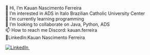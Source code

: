 👋 Hi, I’m Kauan Nascimento Ferreira <br>
👀 I’m interested in ADS in Italo Brazilian Catholic University Center<br>
🌱 I’m currently learning programming<br>
💞️ I’m looking to collaborate on Java, Python, ADS <br>
📫 How to reach me Discord: kauan.ferreira<br> 
💼LinkedIn:Kauan Nascimento Ferreira<br> 
<div>   <a href="https://www.linkedin.com/in/kauan-nascimento-ferreira-74a769302/" target="_blank"> <img src="https://img.shields.io/badge/LinkedIn-0A66C2.svg?style=for-the-badge&logo=LinkedIn&logoColor=white" title="LinkedIn" alt="LinkedIn""/>&nbsp; </a> </div>

